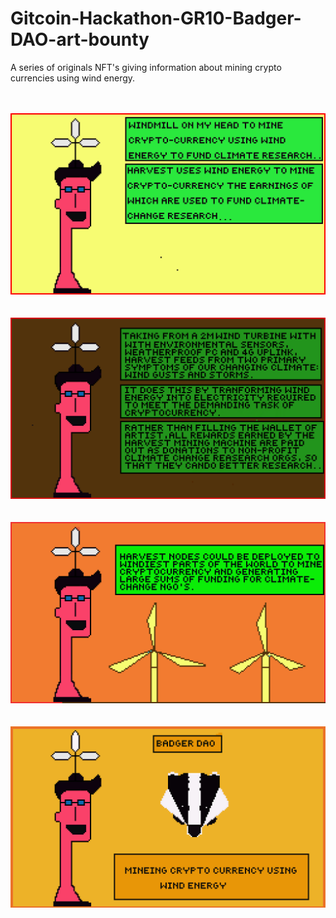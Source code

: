 <h1>Gitcoin-Hackathon-GR10-Badger-DAO-art-bounty</h1>
A series of originals NFT's giving information about mining crypto currencies using wind energy. 
<br>
<br>
<br>

![alt text](https://github.com/TanishqDsharma/BadgerDao-Art/blob/main/art-images/pixil-frame-0.png)
<br>
<br>
<br>
![alt text](https://github.com/TanishqDsharma/BadgerDao-Art/blob/main/art-images/pixil-frame-1.png)
<br>
<br>
<br>
![alt text](https://github.com/TanishqDsharma/BadgerDao-Art/blob/main/art-images/pixil-frame-2.png)
<br>
<br>
<br>
![alt text](https://github.com/TanishqDsharma/BadgerDao-Art/blob/main/art-images/pixil-frame-3.png)

